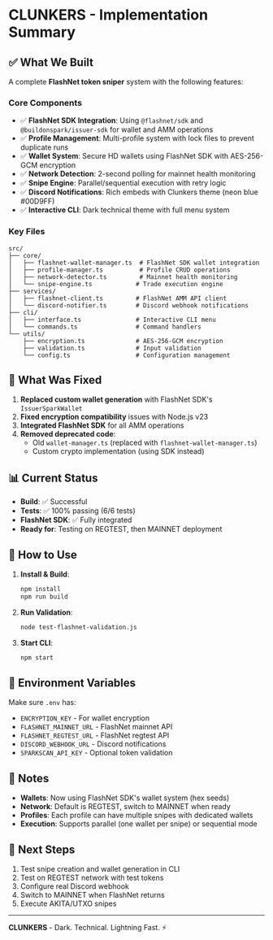 # CLUNKERS - Implementation Summary

## ✅ What We Built

A complete **FlashNet token sniper** system with the following features:

### Core Components
- ✅ **FlashNet SDK Integration**: Using `@flashnet/sdk` and `@buildonspark/issuer-sdk` for wallet and AMM operations
- ✅ **Profile Management**: Multi-profile system with lock files to prevent duplicate runs
- ✅ **Wallet System**: Secure HD wallets using FlashNet SDK with AES-256-GCM encryption
- ✅ **Network Detection**: 2-second polling for mainnet health monitoring
- ✅ **Snipe Engine**: Parallel/sequential execution with retry logic
- ✅ **Discord Notifications**: Rich embeds with Clunkers theme (neon blue #00D9FF)
- ✅ **Interactive CLI**: Dark technical theme with full menu system

### Key Files
```
src/
├── core/
│   ├── flashnet-wallet-manager.ts  # FlashNet SDK wallet integration
│   ├── profile-manager.ts          # Profile CRUD operations
│   ├── network-detector.ts         # Mainnet health monitoring
│   └── snipe-engine.ts            # Trade execution engine
├── services/
│   ├── flashnet-client.ts         # FlashNet AMM API client
│   └── discord-notifier.ts        # Discord webhook notifications
├── cli/
│   ├── interface.ts               # Interactive CLI menu
│   └── commands.ts                # Command handlers
└── utils/
    ├── encryption.ts              # AES-256-GCM encryption
    ├── validation.ts              # Input validation
    └── config.ts                  # Configuration management
```

## 🔧 What Was Fixed

1. **Replaced custom wallet generation** with FlashNet SDK's `IssuerSparkWallet`
2. **Fixed encryption compatibility** issues with Node.js v23
3. **Integrated FlashNet SDK** for all AMM operations
4. **Removed deprecated code**:
   - Old `wallet-manager.ts` (replaced with `flashnet-wallet-manager.ts`)
   - Custom crypto implementation (using SDK instead)

## 📊 Current Status

- **Build**: ✅ Successful
- **Tests**: ✅ 100% passing (6/6 tests)
- **FlashNet SDK**: ✅ Fully integrated
- **Ready for**: Testing on REGTEST, then MAINNET deployment

## 🚀 How to Use

1. **Install & Build**:
   ```bash
   npm install
   npm run build
   ```

2. **Run Validation**:
   ```bash
   node test-flashnet-validation.js
   ```

3. **Start CLI**:
   ```bash
   npm start
   ```

## 🔑 Environment Variables

Make sure `.env` has:
- `ENCRYPTION_KEY` - For wallet encryption
- `FLASHNET_MAINNET_URL` - FlashNet mainnet API
- `FLASHNET_REGTEST_URL` - FlashNet regtest API
- `DISCORD_WEBHOOK_URL` - Discord notifications
- `SPARKSCAN_API_KEY` - Optional token validation

## 📝 Notes

- **Wallets**: Now using FlashNet SDK's wallet system (hex seeds)
- **Network**: Default is REGTEST, switch to MAINNET when ready
- **Profiles**: Each profile can have multiple snipes with dedicated wallets
- **Execution**: Supports parallel (one wallet per snipe) or sequential mode

## 🎯 Next Steps

1. Test snipe creation and wallet generation in CLI
2. Test on REGTEST network with test tokens
3. Configure real Discord webhook
4. Switch to MAINNET when FlashNet returns
5. Execute AKITA/UTXO snipes

---

**CLUNKERS** - Dark. Technical. Lightning Fast. ⚡